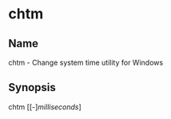 # chtm

## Name
chtm - Change system time utility for Windows

## Synopsis
chtm [[-]_milliseconds_]
